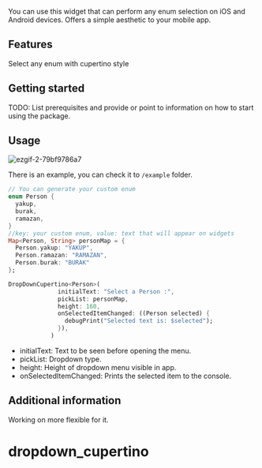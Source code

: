 
<!-- 
This README describes the package. If you publish this package to pub.dev,
this README's contents appear on the landing page for your package.

For information about how to write a good package README, see the guide for
[writing package pages](https://dart.dev/guides/libraries/writing-package-pages). 

For general information about developing packages, see the Dart guide for
[creating packages](https://dart.dev/guides/libraries/create-library-packages)
and the Flutter guide for
[developing packages and plugins](https://flutter.dev/developing-packages). 
-->

You can use this widget that can perform any enum selection on iOS and Android devices. Offers a simple aesthetic to your mobile app.

## Features

Select any enum with cupertino style

## Getting started

TODO: List prerequisites and provide or point to information on how to
start using the package.

## Usage

![ezgif-2-79bf9786a7](https://user-images.githubusercontent.com/13915117/181441046-35d17d06-ae34-492d-8142-3dee280fc62f.gif)

There is an example, you can check it
to `/example` folder. 

```dart
// You can generate your custom enum
enum Person {
  yakup,
  burak,
  ramazan,
}
//key: your custom enum, value: text that will appear on widgets
Map<Person, String> personMap = {
  Person.yakup: "YAKUP",
  Person.ramazan: "RAMAZAN",
  Person.burak: "BURAK"
};

DropDownCupertino<Person>(
              initialText: "Select a Person :",
              pickList: personMap,
              height: 160,
              onSelectedItemChanged: ((Person selected) {
                debugPrint("Selected text is: $selected");
              }),
            )
```

  - initialText: Text to be seen before opening the menu.
  - pickList: Dropdown type.
  - height: Height of dropdown menu visible in app.
  - onSelectedItemChanged: Prints the selected item to the console.

## Additional information

Working on more flexible for it.
# dropdown_cupertino
